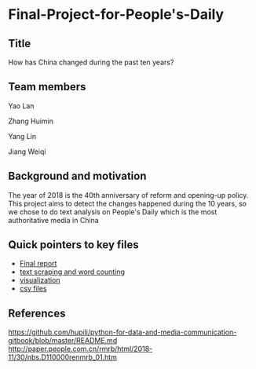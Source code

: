 # Final-Project-for-People's-Daily
## Title

How has China changed during the past ten years?

## Team members

Yao Lan

Zhang Huimin

Yang Lin 

Jiang Weiqi 

## Background and motivation

The year of 2018 is the 40th anniversary of reform and opening-up policy. This project aims to detect the changes happened during the 10 years, so we chose to do text analysis on People's Daily which is the most authoritative media in China

## Quick pointers to key files

* [Final report](http://nbviewer.jupyter.org/github/lullabymia/Final-Project-for-People-s-Daily/blob/master/final%20report.ipynb)
* [text scraping and word counting](https://github.com/lullabymia/Final-Project-for-People-s-Daily/blob/master/codes/data%20collection.ipynb)
* [visualization](https://github.com/lullabymia/Final-Project-for-People-s-Daily/blob/master/codes/data%20analysis%20%26%20visualisation.ipynb)
* [csv files](https://github.com/lullabymia/Final-Project-for-People-s-Daily/tree/master/csv%20for%20viz)
## References
https://github.com/hupili/python-for-data-and-media-communication-gitbook/blob/master/README.md
http://paper.people.com.cn/rmrb/html/2018-11/30/nbs.D110000renmrb_01.htm
